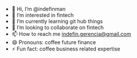 - 👋 Hi, I’m @indefinman
- 👀 I’m interested in fintech
- 🌱 I’m currently learning git hub things
- 💞️ I’m looking to collaborate on fintech
- 📫 How to reach me indefin.gerencia@gmail.com 
- 😄 Pronouns: coffee future finance
- ⚡ Fun fact: coffee business related expertise

<!---
indefinman/indefinman is a ✨ special ✨ repository because its `README.md` (this file) appears on your GitHub profile.
You can click the Preview link to take a look at your changes.
--->

